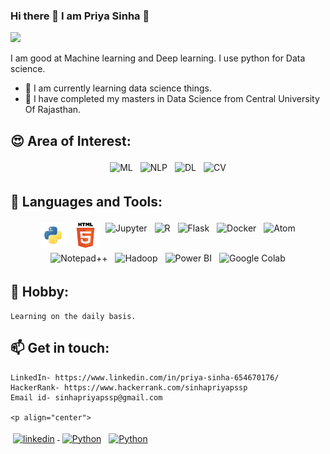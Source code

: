 ### Hi there 👋 I am Priya Sinha :woman:
<img src="https://media.giphy.com/media/3o7aCZVnVV2efQgIko/giphy.gif"/>

I am good at Machine learning and Deep learning. I use python for Data science.

- 🔭 I am currently learning data science things.
- 🔭 I have completed my masters in Data Science from Central University Of Rajasthan.

## :heart_eyes: Area of Interest:
<p align="center">
<img src="https://previews.123rf.com/images/aimage/aimage1511/aimage151100042/49162966-machine-learning-concept-innovative-new-technology.jpg" alt="ML" height="40" style="vertical-align:top; margin:4px">
<img src="https://hub.jovian.ml/wp-content/uploads/2019/12/nlpblog.png" alt="NLP" height="40" style="vertical-align:top; margin:4px">
<img src="https://img.favpng.com/9/22/13/deeplearni-ng-deep-learning-artificial-intelligence-machine-learning-company-png-favpng-Siu0Q537qJmkeWuW73xiaxaWY.jpg" alt="DL" height="40" style="vertical-align:top; margin:4px">
<img src="https://cdn-images-1.medium.com/max/1920/1*mAUTAUBnVPh-W51WhfMvSA.jpeg" alt="CV" height="40" style="vertical-align:top; margin:4px">
</p>

## 🧰 Languages and Tools:
<p align="center">
<img src="https://raw.githubusercontent.com/github/explore/80688e429a7d4ef2fca1e82350fe8e3517d3494d/topics/python/python.png" alt="Python" height="40" style="vertical-align:top; margin:4px">
<img src="https://raw.githubusercontent.com/github/explore/80688e429a7d4ef2fca1e82350fe8e3517d3494d/topics/html/html.png" alt="HTML" height="40" style="vertical-align:top; margin:4px">
<img src="https://upload.wikimedia.org/wikipedia/commons/thumb/3/38/Jupyter_logo.svg/518px-Jupyter_logo.svg.png" alt="Jupyter" height="40" style="vertical-align:top; margin:4px">
<img src="https://images.techhive.com/images/article/2017/01/r_programming_language_abstract_blue_binary_code_background_thinkstock_3x2_1200x800-100703501-large.jpg" alt="R" height="40" style="vertical-align:top; margin:4px">
<img src="https://soshace-12d3e.kxcdn.com/wp-content/uploads/rcl-uploads/articles/2020/08/3992502.jpg" alt="Flask" height="40" style="vertical-align:top; margin:4px">
<img src="https://webme.ie/wp-content/uploads/2019/01/How-to-run-a-python-app-with-docker-compose.png" alt="Docker" height="40" style="vertical-align:top; margin:4px">
<img src="https://img.favpng.com/5/7/18/atom-text-editor-source-code-editor-visual-studio-code-png-favpng-MfczF5T6EERBwtzxG3WweUfFH.jpg" alt="Atom" height="40" style="vertical-align:top; margin:4px">
<img src="https://img2.pngio.com/notepad-text-editor-source-code-editor-png-clipart-area-source-code-editor-png-728_426.jpg" alt="Notepad++" height="40" style="vertical-align:top; margin:4px">
<img src="http://twimgs.com/informationweek/galleries/automated/723/01_Hadoop_full.jpg" alt="Hadoop" height="40" style="vertical-align:top; margin:4px">
<img src="https://i1.wp.com/www.bconcepts.pt/wp-content/uploads/2019/04/PowerBI-Logo.png?w=350&ssl=1" alt="Power BI" height="40" style="vertical-align:top; margin:4px">
<img src="https://miro.medium.com/max/1400/1*7oukapIBInsovpHkQB3QZg.jpeg" alt="Google Colab" height="40" style="vertical-align:top; margin:4px">
</p>



## 🌱 Hobby:
    Learning on the daily basis.

## 📫 Get in touch: 
    LinkedIn- https://www.linkedin.com/in/priya-sinha-654670176/
    HackerRank- https://www.hackerrank.com/sinhapriyapssp
    Email id- sinhapriyapssp@gmail.com
    
    <p align="center">
 <a href="https://www.linkedin.com/in/priya-sinha-654670176/" target="_blank" rel="noopener noreferrer"> <img src="https://neilpatel.com/wp-content/uploads/2017/05/LinkedIn.jpg" alt="linkedin" height="40" style="vertical-align:top; margin:4px"> </a>
 <a href="https://linkedin.com/in/charalambosioannou" target="_blank" rel="noopener noreferrer"> <img src="https://cdn.jsdelivr.net/npm/simple-icons@v3/icons/linkedin.svg" alt="Python" height="40" style="vertical-align:top; margin:4px"></a>
 <a href="mailto:cioannou1997@gmail.com"> <img src="https://cdn.jsdelivr.net/npm/simple-icons@v3/icons/gmail.svg" alt="Python" height="40" style="vertical-align:top; margin:4px"></a>
</p>






<!--
**Oprishri/Oprishri** is a ✨ _special_ ✨ repository because its `README.md` (this file) appears on your GitHub profile.
